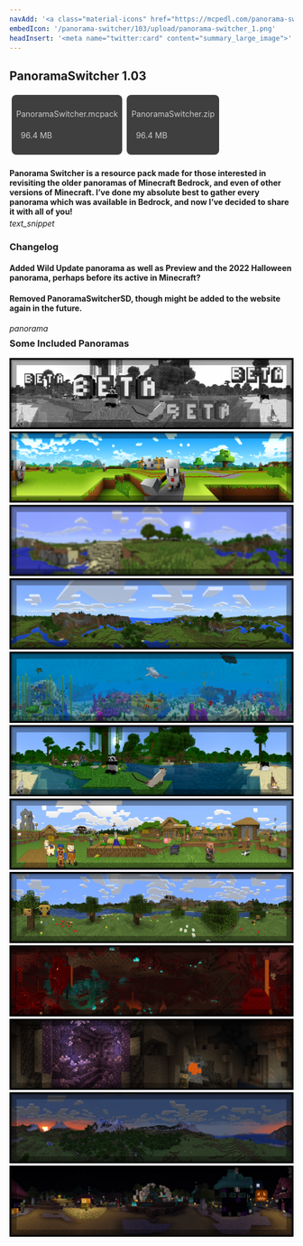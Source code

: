 ```yaml
---
navAdd: '<a class="material-icons" href="https://mcpedl.com/panorama-switcher-pack-1/">link</a>'
embedIcon: '/panorama-switcher/103/upload/panorama-switcher_1.png'
headInsert: '<meta name="twitter:card" content="summary_large_image">'
---
```

## PanoramaSwitcher 1.03
<div class="home-content-container" style=""><a class="home-content-container" style="border-radius:8px;background: #222d;padding:8px;color:#ccc;display:inline-block;margin:4px;line-height: 24px;text-decoration: none;" href="https://drive.google.com/uc?confirm=t&amp;id=1q2_12jmNCZp4bSHeAKuoIwuB7vLpUe8J"><p class="dreamsdb infotitle">PanoramaSwitcher.mcpack</p><p class="dreamsdb infostats" style="margin-left:8px">96.4 MB</p></a><a class="home-content-container" style="border-radius:8px;background: #222d;padding:8px;color:#ccc;display:inline-block;margin:4px;line-height: 24px;text-decoration: none;" href="https://drive.google.com/uc?confirm=t&amp;id=1QB3fhZ_LBwkWG_2d4tb8elH-XdnRtoMH"><p class="dreamsdb infotitle">PanoramaSwitcher.zip</p><p class="dreamsdb infostats" style="margin-left:8px">96.4 MB</p></a></div><div class="changelog-container"><h4 style="margin-bottom: 4px;">Panorama Switcher is a resource pack made for those interested in revisiting the older panoramas of Minecraft Bedrock, and even of other versions of Minecraft. I’ve done my absolute best to gather every panorama which was available in Bedrock, and now I’ve decided to share it with all of you!</h4><i class="material-icons">text_snippet</i><h3 id="changelog">Changelog</h3><h4>Added Wild Update panorama as well as Preview and the 2022 Halloween panorama, perhaps before its active in Minecraft?</h4><h4>Removed PanoramaSwitcherSD, though might be added to the website again in the future.</h4><i class="material-icons" style="margin-top: 8px;">panorama</i><h3 id="changelog" style="margin-top: 8px;">Some Included Panoramas</h3><img src="./upload/panorama-switcher_2.png" style="max-height: 192px;display: block;width: auto;max-width: 100%;margin-top: 4px;"><img src="./upload/panorama-switcher_3.png" style="max-height: 192px;display: block;width: auto;max-width: 100%;margin-top: 4px;"><img src="./upload/panorama-switcher_4.png" style="max-height: 192px;display: block;width: auto;max-width: 100%;margin-top: 4px;"><img src="./upload/panorama-switcher_5.png" style="max-height: 192px;display: block;width: auto;max-width: 100%;margin-top: 4px;"><img src="./upload/panorama-switcher_6.png" style="max-height: 192px;display: block;width: auto;max-width: 100%;margin-top: 4px;"><img src="./upload/panorama-switcher_7.png" style="max-height: 192px;display: block;width: auto;max-width: 100%;margin-top: 4px;"><img src="./upload/panorama-switcher_8.png" style="max-height: 192px;display: block;width: auto;max-width: 100%;margin-top: 4px;"><img src="./upload/panorama-switcher_9.png" style="max-height: 192px;display: block;width: auto;max-width: 100%;margin-top: 4px;"><img src="./upload/panorama-switcher_10.png" style="max-height: 192px;display: block;width: auto;max-width: 100%;margin-top: 4px;"><img src="./upload/panorama-switcher_11.png" style="max-height: 192px;display: block;width: auto;max-width: 100%;margin-top: 4px;"><img src="./upload/panorama-switcher_12.png" style="max-height: 192px;display: block;width: auto;max-width: 100%;margin-top: 4px;"><img src="./upload/panorama-switcher_13.png" style="max-height: 192px;display: block;width: auto;max-width: 100%;margin-top: 4px;"></div>
